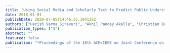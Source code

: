 ```yaml
---
title: "Using Social Media and Scholarly Text to Predict Public Understanding of Science."
date: 2018-01-01
publishDate: 2020-07-05T14:46:35.104126Z
authors: ["Harish Varma Siravuri", "Akhil Pandey Akella", "Christian Bailey", "Hamed Alhoori"]
publication_types: ["1"]
abstract: ""
featured: false
publication: "*Proceedings of the 18th ACM/IEEE on Joint Conference on Digital Libraries Pages (JCDL)*"
---
```


